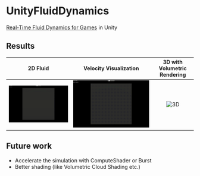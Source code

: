 # UnityFluidDynamics

[Real-Time Fluid Dynamics for Games](http://graphics.cs.cmu.edu/nsp/course/15-464/Spring11/papers/StamFluidforGames.pdf)  in Unity

## Results

|        2D Fluid        |              Velocity Visualization              | 3D with Volumetric Rendering |
| :--------------------: | :----------------------------------------------: | :--------------------------: |
| ![2D](./Result/2D.gif) | ![2D-vector-field](./Result/2D-vector-field.gif) |    ![3D](./Result/3D.gif)    |

## Future work

- Accelerate the simulation with ComputeShader or Burst
- Better shading (like Volumetric Cloud Shading etc.)

